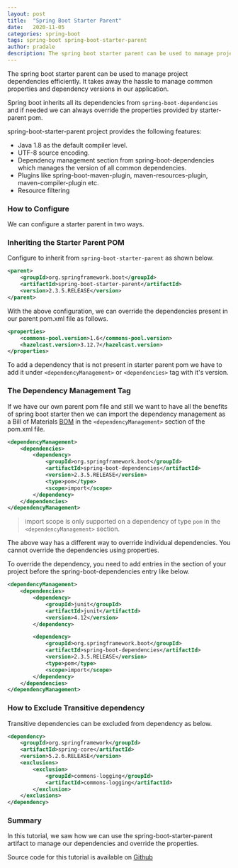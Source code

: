 ```yaml
---
layout: post
title:  "Spring Boot Starter Parent"
date:   2020-11-05
categories: spring-boot
tags: spring-boot spring-boot-starter-parent
author: pradale
description: The spring boot starter parent can be used to manage project dependencies efficiently. It takes away the hassle to manage common properties and dependency versions in our application. 
---
```

The spring boot starter parent can be used to manage project dependencies efficiently. It takes away the hassle to manage common properties and dependency versions in our application.

Spring boot inherits all its dependencies from `spring-boot-dependencies` and if needed we can always override the properties provided by starter-parent pom.

spring-boot-starter-parent project provides the following features:
* Java 1.8 as the default compiler level.
* UTF-8 source encoding.
* Dependency management section from spring-boot-dependencies which manages the version of all common dependencies.
* Plugins like spring-boot-maven-plugin, maven-resources-plugin, maven-compiler-plugin etc.
* Resource filtering

### How to Configure
We can configure a starter parent in two ways.

### Inheriting the Starter Parent POM

Configure to inherit from `spring-boot-starter-parent` as shown below.
```xml
<parent>
	<groupId>org.springframework.boot</groupId>
	<artifactId>spring-boot-starter-parent</artifactId>
	<version>2.3.5.RELEASE</version>
</parent>
```

With the above configuration, we can override the dependencies present in our parent pom.xml file as follows.

```xml
<properties>
	<commons-pool.version>1.6</commons-pool.version>
	<hazelcast.version>3.12.7</hazelcast.version>
</properties>
```
To add a dependency that is not present in starter parent pom we have to add it under `<dependencyManagement>` or `<dependencies>` tag with it's version.

### The Dependency Management Tag
If we have our own parent pom file and still we want to have all the benefits of spring boot starter then we can import the dependency management as a Bill of Materials [BOM](https://maven.apache.org/guides/introduction/introduction-to-dependency-mechanism.html#importing-dependencies) in the `<dependencyManagement>` section of the pom.xml file.
```xml
<dependencyManagement>
	<dependencies>
		<dependency>
			<groupId>org.springframework.boot</groupId>
			<artifactId>spring-boot-dependencies</artifactId>
			<version>2.3.5.RELEASE</version>
			<type>pom</type>
			<scope>import</scope>
		</dependency>
	</dependencies>
</dependencyManagement>
```
>import scope is only supported on a dependency of type `pom` in the `<dependencyManagement>` section.

The above way has a different way to override individual dependencies. You cannot override the dependencies using properties. 

To override the dependency, you need to add entries in the <dependencyManagement> section of your project before the spring-boot-dependencies entry like below.

```xml
<dependencyManagement>
    <dependencies>
        <dependency>
            <groupId>junit</groupId>
            <artifactId>junit</artifactId>
            <version>4.12</version>
        </dependency>

        <dependency>
            <groupId>org.springframework.boot</groupId>
            <artifactId>spring-boot-dependencies</artifactId>
            <version>2.3.5.RELEASE</version>
            <type>pom</type>
            <scope>import</scope>
        </dependency>
    </dependencies>
</dependencyManagement>
```
### How to Exclude Transitive dependency
Transitive dependencies can be excluded from dependency as below.
```xml
<dependency>  
	<groupId>org.springframework</groupId>
	<artifactId>spring-core</artifactId>  
	<version>5.2.6.RELEASE</version>  
	<exclusions>  
		<exclusion>  
			<groupId>commons-logging</groupId>
			<artifactId>commons-logging</artifactId> 
		</exclusion>
	</exclusions>  
</dependency>
```
### Summary
In this tutorial, we saw how we can use the spring-boot-starter-parent artifact to manage our dependencies and override the properties.

Source code for this tutorial is available on [Github](https://github.com/pradeepkudale/pradale-tutorials/tree/main/spring-boot/spring-boot-starter-parent)
